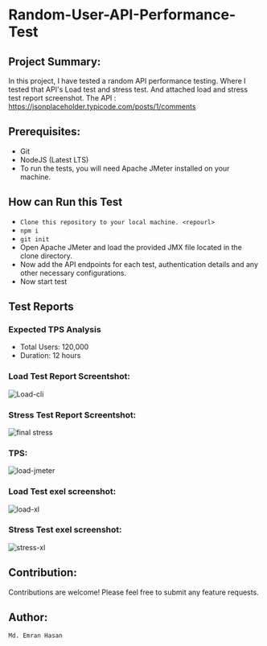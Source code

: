 # Random-User-API-Performance-Test
## Project Summary:
In this project, I have tested a random API performance testing. Where I tested that API's Load test and stress test. And attached load and stress test report screenshot.
The API : https://jsonplaceholder.typicode.com/posts/1/comments

## Prerequisites:
- Git
- NodeJS (Latest LTS)
- To run the tests, you will need Apache JMeter installed on your machine.
## How can Run this Test
- ``Clone this repository to your local machine. <repourl>``
- ``npm i``
- ``git init``
- Open Apache JMeter and load the provided JMX file located in the clone directory.
-  Now add the API endpoints for each test, authentication details and any other necessary configurations.
-  Now start test

## Test Reports
### Expected TPS Analysis
- Total Users: 120,000
- Duration: 12 hours


### Load Test Report Screentshot:
![Load-cli](https://github.com/emran-hasan/Random-User-API-Performance-Test/assets/35032467/9fc74c00-3aae-4db4-8adf-104ac613ca13)

### Stress Test Report Screentshot:
![final stress](https://github.com/emran-hasan/Random-User-API-Performance-Test/assets/35032467/6ea553f8-43ce-4026-8128-98aec2d0c6b8)

### TPS:
![load-jmeter](https://github.com/emran-hasan/Random-User-API-Performance-Test/assets/35032467/fef4c51c-0eac-4f68-abb4-33392dcfd6f7)

### Load Test exel screenshot:
![load-xl](https://github.com/emran-hasan/Random-User-API-Performance-Test/assets/35032467/1a2d6ac3-2e93-490b-8b88-acf9df726074)

### Stress Test exel screenshot:
![stress-xl](https://github.com/emran-hasan/Random-User-API-Performance-Test/assets/35032467/0b484b0e-13db-4080-8914-356521ad2804)

## Contribution:
Contributions are welcome! Please feel free to submit any feature requests.

## Author:
``Md. Emran Hasan``

